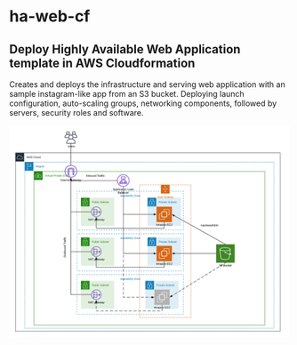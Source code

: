 # ha-web-cf

## Deploy Highly Available Web Application template in AWS Cloudformation

Creates and deploys the infrastructure and serving web application with an sample instagram-like app from an S3 bucket. Deploying launch configuration, auto-scaling groups, networking components, followed by servers, security roles and software. 

![Ha-web-cf](diagram.png)